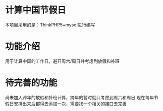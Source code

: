 # 计算中国节假日

本项目采用的是：ThinkPHP5+mysql进行编写

# 功能介绍
  用于计算中国的工作日，避开周六/周日并考虑到放假和补班
  
# 待完善的功能
  尚未加入跨年的放假和补班计算，跨年的暂时就只考虑到周六和周日
  现在每年节假日安排出来后都得去添加一次，需要找一个相关的接口去完善
